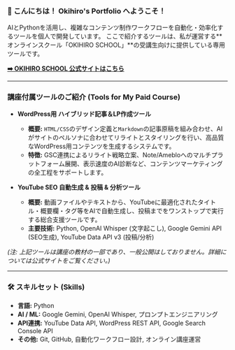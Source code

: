 ### 👋 こんにちは！ Okihiro's Portfolio へようこそ！

AIとPythonを活用し、複雑なコンテンツ制作ワークフローを自動化・効率化するツールを個人で開発しています。
ここで紹介するツールは、私が運営する**オンラインスクール「OKIHIRO SCHOOL」**の受講生向けに提供している専用ツールです。

**[➡️ OKIHIRO SCHOOL 公式サイトはこちら](https://okihiro-school.com/)**

---

### 講座付属ツールのご紹介 (Tools for My Paid Course)

- **WordPress用 ハイブリッド記事＆LP作成ツール**
  - **概要:** `HTML/CSS`のデザイン定義と`Markdown`の記事原稿を組み合わせ、AIがサイトのペルソナに合わせてリライトとスタイリングを行い、高品質なWordPress用コンテンツを生成するシステムです。
  - **特徴:** GSC連携によるリライト戦略立案、Note/Amebloへのマルチプラットフォーム展開、表示速度のAI診断など、コンテンツマーケティングの全工程をサポートします。

- **YouTube SEO 自動生成 & 投稿 & 分析ツール**
  - **概要:** 動画ファイルやテキストから、YouTubeに最適化されたタイトル・概要欄・タグ等をAIで自動生成し、投稿までをワンストップで実行する総合支援ツールです。
  - **主要技術:** Python, OpenAI Whisper (文字起こし), Google Gemini API (SEO生成), YouTube Data API v3 (投稿/分析)

*(注: 上記ツールは講座の教材の一部であり、一般公開はしておりません。詳細については公式サイトをご覧ください。)*

---

### 🛠️ スキルセット (Skills)

- **言語:** Python
- **AI / ML:** Google Gemini, OpenAI Whisper, プロンプトエンジニアリング
- **API連携:** YouTube Data API, WordPress REST API, Google Search Console API
- **その他:** Git, GitHub, 自動化ワークフロー設計, オンライン講座運営
